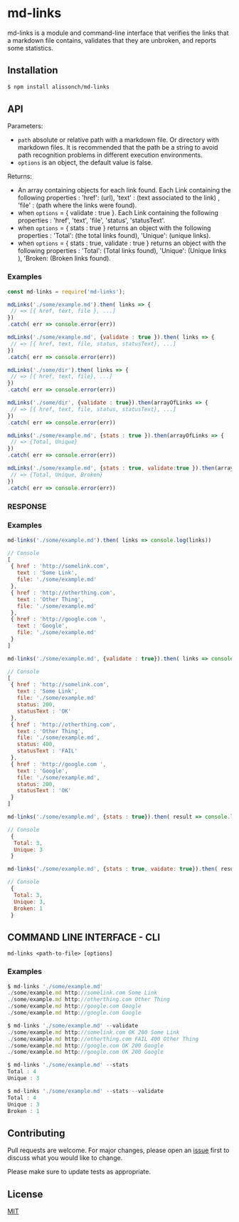 # md-links

md-links is a module and command-line interface that verifies the links that a markdown file contains, validates that they are unbroken, and reports some statistics.

## Installation

```bash
$ npm install alissonch/md-links
```

## API
Parameters:

- ``path`` absolute or relative path with a markdown file. Or directory with markdown files. It is recommended that the path be a string to avoid path recognition problems in different execution environments.
- ``options`` is an object, the default value is false.

Returns:

- An array containing objects for each link found. Each Link containing the following properties : 'href': (url), 'text' : (text associated to the link) , 'file' : (path where the links were found).
- when  ``options`` = { validate : true }. Each Link containing the following properties : 'href', 'text', 'file', 'status', 'statusText'.
- when  ``options`` = { stats : true } returns an object with the following properties : 'Total': (the total links found), 'Unique': (unique links).
- when  ``options`` = { stats : true, validate : true } returns an object with the following properties : 'Total': (Total links found), 'Unique': (Unique links ), 'Broken: (Broken links found).

### Examples

```javascript
const md-links = require('md-links');

mdLinks('./some/example.md').then( links => {
 // => [{ href, text, file }, ...]
})
.catch( err => console.error(err))

mdLinks('./some/example.md', {validate : true }).then( links => {
 // => [{ href, text, file, status, statusText}, ...]
})
.catch( err => console.error(err))

mdLinks('./some/dir').then( links => {
 // => [{ href, text, file}, ...]
})
.catch( err => console.error(err))

mdLinks('./some/dir', {validate : true}).then(arrayOfLinks => {
 // => [{ href, text, file, status, statusText}, ...]
})
.catch( err => console.error(err))

mdLinks('./some/example.md', {stats : true }).then(arrayOfLinks => {
 // => {Total, Unique}
})
.catch( err => console.error(err))

mdLinks('./some/example.md', {stats : true, validate:true }).then(arrayOfLinks => {
 // => {Total, Unique, Broken}
})
.catch( err => console.error(err))

```


### RESPONSE

### Examples

```javascript
md-links('./some/example.md').then( links => console.log(links))

// Console
[
 { href : 'http://somelink.com', 
   text : 'Some Link', 
   file: './some/example.md'
 },
 { href : 'http://otherthing.com', 
   text : 'Other Thing', 
   file: './some/example.md'
 },
 { href : 'http://google.com ', 
   text : 'Google', 
   file: './some/example.md'
 }
]

md-links('./some/example.md', {validate : true}).then( links => console.log(links))

// Console
[
 { href : 'http://somelink.com', 
   text : 'Some Link', 
   file: './some/example.md'
   status: 200,
   statusText : 'OK'
 },
 { href : 'http://otherthing.com', 
   text : 'Other Thing', 
   file: './some/example.md',
   status: 400,
   statusText : 'FAIL'
 },
 { href : 'http://google.com ', 
   text : 'Google', 
   file: './some/example.md',
   status: 200,
   statusText : 'OK'
 }
]

md-links('./some/example.md', {stats : true}).then( result => console.log(result))

// Console
 { 
  Total: 3, 
  Unique: 3
 }  

md-links('./some/example.md', {stats : true, vaidate: true}).then( result => console.log(result))

// Console
 { 
  Total: 3, 
  Unique: 3,
  Broken: 1
 } 
```

## COMMAND LINE INTERFACE - CLI

``md-links <path-to-file> [options] ``

### Examples

```javascript
$ md-links './some/example.md'
./some/example.md http://somelink.com Some Link
./some/example.md http://otherthing.com Other Thing
./some/example.md http://google.com Google
./some/example.md http://google.com Google

$ md-links './some/example.md' --validate 
./some/example.md http://somelink.com OK 200 Some Link 
./some/example.md http://otherthing.com FAIL 400 Other Thing
./some/example.md http://google.com OK 200 Google
./some/example.md http://google.com OK 200 Google

$ md-links './some/example.md' --stats
Total : 4
Unique : 3

$ md-links './some/example.md' --stats --validate
Total : 4
Unique : 3
Broken : 1
```
## Contributing
Pull requests are welcome. For major changes, please open an [issue]("https://github.com/AlissonCH/LIM015-md-links/issues") first to discuss what you would like to change.

Please make sure to update tests as appropriate.

## License
[MIT](https://choosealicense.com/licenses/mit/)